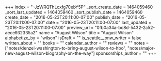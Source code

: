 +++
index = "-JzWRQThLcxfg70ebY5P"
_sort_create_date = 1464059460
_sort_last_updated = 1464059460
_sort_publish_date = 1464059460
create_date = "2016-05-23T20:11:00-07:00"
publish_date = "2016-05-23T20:11:00-07:00"
date = "2016-05-23T20:11:00-07:00"
last_updated = "2016-05-23T20:11:00-07:00"
preview_url = "0fb0a34a-bc8d-5432-2a52-aece932335a2"
name = "August Wilson"
title = "August Wilson"
alphabetize_by = "wilson"
isDraft = ""
is_seattle__pnw_writer = false
written_about = ""
books = ""
calendar_author = ""
reviews = ""
notes = ["notes/denzel-washington-to-bring-august-wilson-to-hbo", "notes/major-new-august-wilson-biography-on-the-way"]
sponsorships_author = ""
+++
